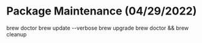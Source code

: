 # Package Maintenance (04/29/2022)

brew doctor
brew update --verbose
brew upgrade
brew doctor && brew cleanup
